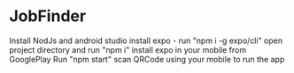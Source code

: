 # JobFinder
Install NodJs and android studio
install expo - run "npm i -g expo/cli"
open project directory and run "npm i"
install expo in your mobile from GooglePlay
Run "npm start"
scan QRCode using your mobile to run the app
